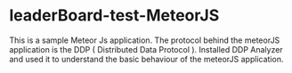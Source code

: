 # leaderBoard-test-MeteorJS

This is a sample Meteor Js application.
The protocol behind the meteorJS application is the DDP ( Distributed Data Protocol ). Installed DDP Analyzer and
used it to understand the basic behaviour of the meteorJS application.
